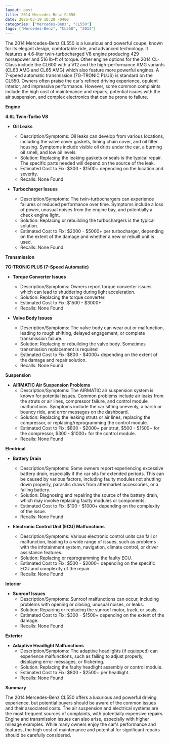 ```yaml
---
layout: post
title: 2014 Mercedes-Benz CL550
date: 2025-03-19 10:29 -0400
categories: ["Mercedes-Benz", "CL550"]
tags: ["Mercedes-Benz", "CL550", "2014"]
---
```

The 2014 Mercedes-Benz CL550 is a luxurious and powerful coupe, known for its elegant design, comfortable ride, and advanced technology. It features a 4.6-liter twin-turbocharged V8 engine producing 429 horsepower and 516 lb-ft of torque. Other engine options for the 2014 CL-Class include the CL600 with a V12 and the high-performance AMG variants (CL63 AMG and CL65 AMG) which also feature more powerful engines. A 7-speed automatic transmission (7G-TRONIC PLUS) is standard on the CL550. Owners often praise the car's refined driving experience, opulent interior, and impressive performance. However, some common complaints include the high cost of maintenance and repairs, potential issues with the air suspension, and complex electronics that can be prone to failure.

**Engine**

**4.6L Twin-Turbo V8**

*   **Oil Leaks**
    *   Description/Symptoms: Oil leaks can develop from various locations, including the valve cover gaskets, timing chain cover, and oil filter housing. Symptoms include visible oil drips under the car, a burning oil smell, and low oil levels.
    *   Solution: Replacing the leaking gaskets or seals is the typical repair. The specific parts needed will depend on the source of the leak.
    *   Estimated Cost to Fix: $300 - $1500+ depending on the location and severity.
    *   Recalls: None Found

*   **Turbocharger Issues**
    *   Description/Symptoms: The twin-turbochargers can experience failures or reduced performance over time. Symptoms include a loss of power, unusual noises from the engine bay, and potentially a check engine light.
    *   Solution: Replacing or rebuilding the turbochargers is the typical solution.
    *   Estimated Cost to Fix: $2000 - $5000+ per turbocharger, depending on the extent of the damage and whether a new or rebuilt unit is used.
    *   Recalls: None Found

**Transmission**

**7G-TRONIC PLUS (7-Speed Automatic)**

*   **Torque Converter Issues**
    * Description/Symptoms: Owners report torque converter issues which can lead to shuddering during light acceleration.
    * Solution: Replacing the torque converter.
    * Estimated Cost to Fix: $1500 - $3000+
    * Recalls: None Found

*   **Valve Body Issues**
    *   Description/Symptoms: The valve body can wear out or malfunction, leading to rough shifting, delayed engagement, or complete transmission failure.
    *   Solution: Replacing or rebuilding the valve body. Sometimes transmission replacement is required
    *   Estimated Cost to Fix: $800 - $4000+ depending on the extent of the damage and repair solution.
    *   Recalls: None Found

**Suspension**

*   **AIRMATIC Air Suspension Problems**
    *   Description/Symptoms: The AIRMATIC air suspension system is known for potential issues. Common problems include air leaks from the struts or air lines, compressor failure, and control module malfunctions. Symptoms include the car sitting unevenly, a harsh or bouncy ride, and error messages on the dashboard.
    *   Solution: Replacing the leaking struts or air lines, replacing the compressor, or replacing/reprogramming the control module.
    *   Estimated Cost to Fix: $800 - $2000+ per strut, $500 - $1500+ for the compressor, $300 - $1000+ for the control module.
    *   Recalls: None Found

**Electrical**

*   **Battery Drain**
    *   Description/Symptoms: Some owners report experiencing excessive battery drain, especially if the car sits for extended periods. This can be caused by various factors, including faulty modules not shutting down properly, parasitic draws from aftermarket accessories, or a failing battery.
    *   Solution: Diagnosing and repairing the source of the battery drain, which may involve replacing faulty modules or components.
    *   Estimated Cost to Fix: $100 - $1000+ depending on the complexity of the issue.
    *   Recalls: None Found

*   **Electronic Control Unit (ECU) Malfunctions**
    *   Description/Symptoms: Various electronic control units can fail or malfunction, leading to a wide range of issues, such as problems with the infotainment system, navigation, climate control, or driver assistance features.
    *   Solution: Replacing or reprogramming the faulty ECU.
    *   Estimated Cost to Fix: $500 - $2000+ depending on the specific ECU and complexity of the repair.
    *   Recalls: None Found

**Interior**

*   **Sunroof Issues**
    *   Description/Symptoms: Sunroof malfunctions can occur, including problems with opening or closing, unusual noises, or leaks.
    *   Solution: Repairing or replacing the sunroof motor, track, or seals.
    *   Estimated Cost to Fix: $300 - $1500+ depending on the extent of the damage.
    *   Recalls: None Found

**Exterior**

*   **Adaptive Headlight Malfunctions**
    *   Description/Symptoms: The adaptive headlights (if equipped) can experience malfunctions, such as failing to adjust properly, displaying error messages, or flickering.
    *   Solution: Replacing the faulty headlight assembly or control module.
    *   Estimated Cost to Fix: $800 - $2500+ per headlight.
    *   Recalls: None Found

**Summary**

The 2014 Mercedes-Benz CL550 offers a luxurious and powerful driving experience, but potential buyers should be aware of the common issues and their associated costs. The air suspension and electrical systems are the most frequent sources of complaints, with potentially expensive repairs. Engine and transmission issues can also arise, especially with higher mileage examples. While many owners enjoy the car's performance and features, the high cost of maintenance and potential for significant repairs should be carefully considered.

